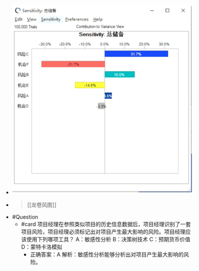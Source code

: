 - ![image.png](../assets/image_1747899157311_0.png)
- > [[龙卷风图]]
- #Question
	- #card 项目经理在参照类似项目的历史信息数据后，项目经理识别了一套项目风险，项目经理必须标记出对项目产生最大影响的风险。项目经理应该使用下列哪项工具？
	  A：敏感性分析
	  B：决策树技术
	  C：预期货币价值
	  D：蒙特卡洛模拟
		- 正确答案：A
		  解析：敏感性分析能够分析出对项目产生最大影响的风险。